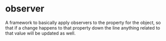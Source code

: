 observer
========

A framework to basically apply observers to the property for the object, so that if a change happens to that property down the line anything related to that value will be updated as well.

